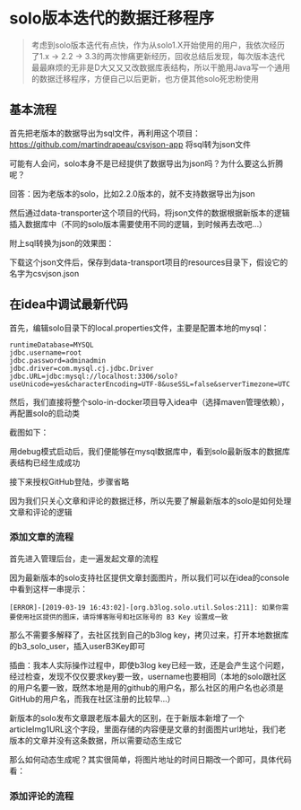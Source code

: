 # solo版本迭代的数据迁移程序

> 考虑到solo版本迭代有点快，作为从solo1.X开始使用的用户，我依次经历了1.x -> 2.2 -> 3.3的两次惨痛更新经历，回收总结后发现，每次版本迭代最最麻烦的无非是D大又又又改数据库表结构，所以干脆用Java写一个通用的数据迁移程序，方便自己以后更新，也方便其他solo死忠粉使用

## 基本流程

首先把老版本的数据导出为sql文件，再利用这个项目： https://github.com/martindrapeau/csvjson-app 将sql转为json文件

可能有人会问，solo本身不是已经提供了数据导出为json吗？为什么要这么折腾呢？

回答：因为老版本的solo，比如2.2.0版本的，就不支持数据导出为json

然后通过data-transporter这个项目的代码，将json文件的数据根据新版本的逻辑插入数据库中（不同的solo版本需要使用不同的逻辑，到时候再去改吧...）

附上sql转换为json的效果图：

下载这个json文件后，保存到data-transport项目的resources目录下，假设它的名字为csvjson.json

## 在idea中调试最新代码

首先，编辑solo目录下的local.properties文件，主要是配置本地的mysql：

````properties
runtimeDatabase=MYSQL
jdbc.username=root
jdbc.password=adminadmin
jdbc.driver=com.mysql.cj.jdbc.Driver
jdbc.URL=jdbc:mysql://localhost:3306/solo?useUnicode=yes&characterEncoding=UTF-8&useSSL=false&serverTimezone=UTC
````

然后，我们直接将整个solo-in-docker项目导入idea中（选择maven管理依赖），再配置solo的启动类

截图如下：

用debug模式启动后，我们便能够在mysql数据库中，看到solo最新版本的数据库表结构已经生成成功

接下来授权GitHub登陆，步骤省略

因为我们只关心文章和评论的数据迁移，所以先要了解最新版本的solo是如何处理文章和评论的逻辑

### 添加文章的流程

首先进入管理后台，走一遍发起文章的流程

因为最新版本的solo支持社区提供文章封面图片，所以我们可以在idea的console中看到这样一串提示：

````shell
[ERROR]-[2019-03-19 16:43:02]-[org.b3log.solo.util.Solos:211]: 如果你需要使用社区提供的图床，请将博客账号和社区账号的 B3 Key 设置成一致
````

那么不需要多解释了，去社区找到自己的b3log key，拷贝过来，打开本地数据库的b3_solo_user，插入userB3Key即可

插曲：我本人实际操作过程中，即使b3log key已经一致，还是会产生这个问题，经过检查，发现不仅仅要求key要一致，username也要相同（本地的solo跟社区的用户名要一致，既然本地是用的github的用户名，那么社区的用户名也必须是GitHub的用户名，而我在社区注册的比较早...）

新版本的solo发布文章跟老版本最大的区别，在于新版本新增了一个articleImg1URL这个字段，里面存储的内容便是文章的封面图片url地址，我们老版本的文章并没有这条数据，所以需要动态生成它

那么如何动态生成呢？其实很简单，将图片地址的时间日期改一个即可，具体代码看：







### 添加评论的流程





